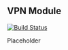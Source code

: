 ## VPN Module

[![Build Status](https://travis-ci.com/telia-oss/terraform-aws-vpn.svg?branch=master)](https://travis-ci.com/telia-oss/terraform-aws-vpn)

Placeholder


